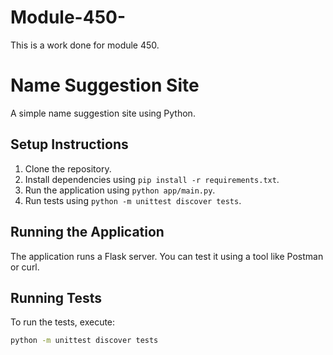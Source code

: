 # Module-450-
This is a work done for module 450.

# Name Suggestion Site

A simple name suggestion site using Python.

## Setup Instructions

1. Clone the repository.
2. Install dependencies using `pip install -r requirements.txt`.
3. Run the application using `python app/main.py`.
4. Run tests using `python -m unittest discover tests`.

## Running the Application

The application runs a Flask server. You can test it using a tool like Postman or curl.

## Running Tests

To run the tests, execute:
```sh
python -m unittest discover tests

